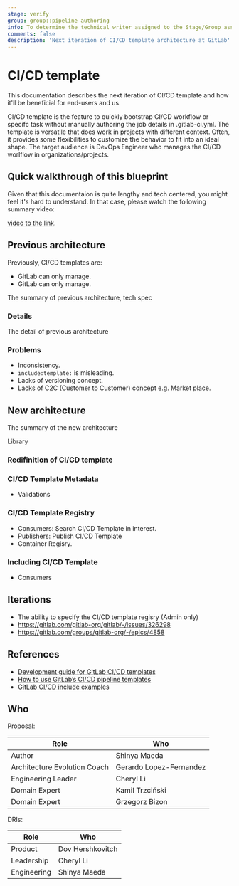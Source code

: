 ```yaml
---
stage: verify
group: group::pipeline authoring
info: To determine the technical writer assigned to the Stage/Group associated with this page, see https://about.gitlab.com/handbook/engineering/ux/technical-writing/#assignments
comments: false
description: 'Next iteration of CI/CD template architecture at GitLab'
---
```


# CI/CD template

This documentation describes the next iteration of CI/CD template and how it'll
be beneficial for end-users and us.

CI/CD template is the feature to quickly bootstrap CI/CD workflow or specifc
task without manually authoring the job details in .gitlab-ci.yml. The template
is versatile that does work in projects with different context.
Often, it provides some flexibilities to customize the behavior to fit into an ideal shape.
The target audience is DevOps Engineer who manages the CI/CD worlflow in organizations/projects.

## Quick walkthrough of this blueprint

Given that this documentaion is quite lengthy and tech centered, you might
feel it's hard to understand. In that case, please watch the following summary video:

[video to the link](link).

## Previous architecture

Previously, CI/CD templates are:

- GitLab can only manage.
- GitLab can only manage.

The summary of previous architecture, tech spec

### Details

The detail of previous architecture

### Problems

- Inconsistency. 
- `include:template:` is misleading.
- Lacks of versioning concept. 
- Lacks of C2C (Customer to Customer) concept e.g. Market place.

## New architecture

The summary of the new architecture

Library

### Redifinition of CI/CD template

### CI/CD Template Metadata

- Validations

### CI/CD Template Registry

- Consumers: Search CI/CD Template in interest.
- Publishers: Publish CI/CD Template 
- Container Regisry.

### Including CI/CD Template

- Consumers

## Iterations

- The ability to specify the CI/CD template regisry (Admin only)
- https://gitlab.com/gitlab-org/gitlab/-/issues/326298
- https://gitlab.com/groups/gitlab-org/-/epics/4858

## References

- [Development guide for GitLab CI/CD templates](https://docs.gitlab.com/ee/development/cicd/templates.html)
- [How to use GitLab’s CI/CD pipeline templates](https://about.gitlab.com/blog/2020/09/23/get-started-ci-pipeline-templates/)
- [GitLab CI/CD include examples](https://docs.gitlab.com/ee/ci/yaml/includes.html)

## Who

Proposal:

<!-- vale gitlab.Spelling = NO -->

| Role                         | Who
|------------------------------|-------------------------|
| Author                       |      Shinya Maeda       |
| Architecture Evolution Coach | Gerardo Lopez-Fernandez |
| Engineering Leader           |       Cheryl Li         |
| Domain Expert                |     Kamil Trzciński     |
| Domain Expert                |     Grzegorz Bizon      |

DRIs:

| Role                         | Who
|------------------------------|------------------------|
| Product                      |    Dov Hershkovitch    |
| Leadership                   |       Cheryl Li        |
| Engineering                  |     Shinya Maeda       |

<!-- vale gitlab.Spelling = YES -->
